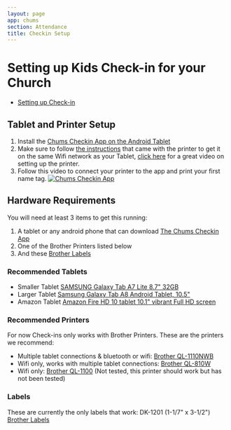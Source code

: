 ```yaml
---
layout: page
app: chums
section: Attendance
title: Checkin Setup
---
```


# Setting up Kids Check-in for your Church

<div id="videoContainer">
  <ul id="playlist">
      <li class="active"><a href="/videos/chums/checkin-setup/output.mp4">Setting up Check-in</a></li>
  </ul>
</div>

## Tablet and Printer Setup

1. Install the [Chums Checkin App on the Android Tablet](https://play.google.com/store/apps/details?id=org.chums.checkin&hl=en_US&gl=US)
2. Make sure to follow [the instructions](https://support.brother.com/g/b/downloadtop.aspx?c=us&lang=en&prod=lpql1110nwbeus&_ga=2.156293496.295918436.1665227103-2042905656.1665227103&_gl=1*6hne9l*_ga*MjA0MjkwNTY1Ni4xNjY1MjI3MTAz*_ga_NCEW43SJ8W*MTY2NTIyNzEwMy4xLjEuMTY2NTIyNzE0MS4yMi4wLjA.) that came with the printer to get it on the same Wifi network as your Tablet,
   [click here](https://www.youtube.com/watch?v=U5pmTRddt2w) for a great video on setting up the printer.
3. Follow this video to connect your printer to the app and print your first name tag.
   [![Chums Checkin App](https://img.youtube.com/vi/gZIM23R4-TE/0.jpg)](https://www.youtube.com/watch?v=gZIM23R4-TE)

## Hardware Requirements

You will need at least 3 items to get this running:

1. A tablet or any android phone that can download [The Chums Checkin App](https://play.google.com/store/apps/details?id=org.chums.checkin)
2. One of the Brother Printers listed below
3. And these [Brother Labels](https://amzn.to/3LVbEsA)

### Recommended Tablets

- Smaller Tablet [SAMSUNG Galaxy Tab A7 Lite 8.7" 32GB](https://amzn.to/3E0zYaz)
- Larger Tablet [Samsung Galaxy Tab A8 Android Tablet, 10.5"](https://amzn.to/3rdXRnm)
- Amazon Tablet [Amazon Fire HD 10 tablet 10.1" vibrant Full HD screen](https://amzn.to/4aHfvpK)

### Recommended Printers

For now Check-ins only works with Brother Printers. These are the printers we recommend:

- Multiple tablet connections & bluetooth or wifi: [Brother QL-1110NWB](https://amzn.to/3K9QPL1)
- Wifi only, works with multiple tablet connections: [Brother QL-810W](https://amzn.to/3Scj6mf)
- Wifi only: [Brother QL-1100](https://amzn.to/3Sps8eX) (Not tested, this printer should work but has not been tested)

### Labels

These are currently the only labels that work: DK-1201 (1-1/7" x 3-1/2") [Brother Labels](https://amzn.to/3IzQAqt)
